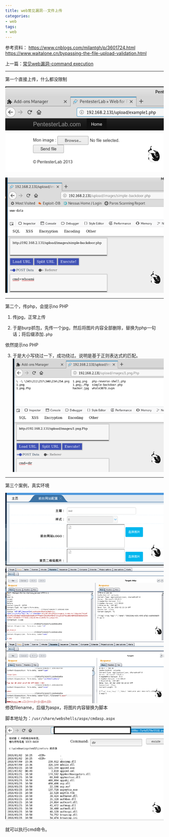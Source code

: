 ```yaml
---
title: web常见漏洞--文件上传
categories:
- web
tags:
- web
---
```

参考资料： https://www.cnblogs.com/milantgh/p/3601724.html
https://www.waitalone.cn/bypassing-the-file-upload-validation.html

上一篇：[常见web漏洞-command execution](https://whale3070.github.io/web/2018/11/18/x/)

---

第一个直接上传，什么都没限制

![3](https://raw.githubusercontent.com/Whale3070/Whale3070.github.io/master/images/01-20/3.PNG)

![1](https://raw.githubusercontent.com/Whale3070/Whale3070.github.io/master/images/01-20/1.PNG)

---

第二个，传php，会提示no PHP

1. 传jpg，正常上传

2. 于是burp抓包，先传一个jpg，然后将图片内容全部删除，替换为php一句话；将后缀添加`.php`

依然提示no PHP

3. 于是大小写绕过一下，成功绕过。说明是基于正则表达式的匹配。
![2](https://raw.githubusercontent.com/Whale3070/Whale3070.github.io/master/images/01-20/2.PNG)

---

第三个案例，真实环境

![Screenshot from 2019-01-20 10-09-39](https://raw.githubusercontent.com/Whale3070/Whale3070.github.io/master/images/01-20/Screenshot%20from%202019-01-20%2010-09-39.png)
![Screenshot from 2019-01-20 10-13-20](https://raw.githubusercontent.com/Whale3070/Whale3070.github.io/master/images/01-20/Screenshot%20from%202019-01-20%2010-13-20.png)
![Screenshot from 2019-01-20 10-14-13](https://raw.githubusercontent.com/Whale3070/Whale3070.github.io/master/images/01-20/Screenshot%20from%202019-01-20%2010-14-13.png)
修改filename，后缀为aspx，将图片内容替换为脚本

脚本地址为：`/usr/share/webshells/aspx/cmdasp.aspx`

![截图1](https://raw.githubusercontent.com/Whale3070/Whale3070.github.io/master/images/01-20/%E6%88%AA%E5%9B%BE1.PNG)

就可以执行cmd命令。

